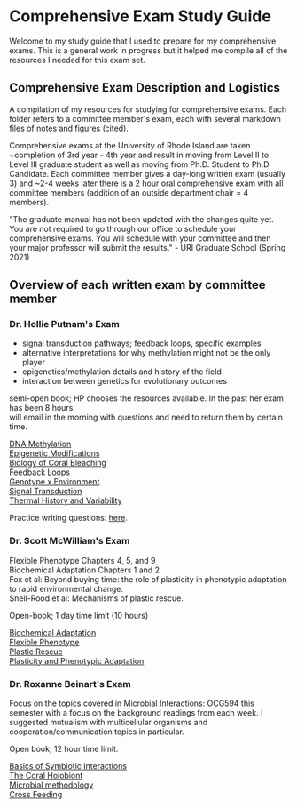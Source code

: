 # Comprehensive Exam Study Guide

Welcome to my study guide that I used to prepare for my comprehensive exams. This is a general work in progress but it helped me compile all of the resources I needed for this exam set.

## Comprehensive Exam Description and Logistics
A compilation of my resources for studying for comprehensive exams. Each folder refers to a committee member's exam, each with several markdown files of notes and figures (cited).

Comprehensive exams at the University of Rhode Island are taken ~completion of 3rd year - 4th year and result in moving from Level II to Level III graduate student as well as moving from Ph.D. Student to Ph.D Candidate. Each committee member gives a day-long written exam (usually 3) and ~2-4 weeks later there is a 2 hour oral comprehensive exam with all committee members (addition of an outside department chair = 4 members).

"The graduate manual has not been updated with the changes quite yet. You are not required to go through our office to schedule your comprehensive exams. You will schedule with your committee and then your major professor will submit the results." - URI Graduate School (Spring 2021)

## Overview of each written exam by committee member
### Dr. Hollie Putnam's Exam

- signal transduction pathways; feedback loops, specific examples  
- alternative interpretations for why methylation might not be the only player  
- epigenetics/methylation details and history of the field  
- interaction between genetics for evolutionary outcomes  

semi-open book; HP chooses the resources available. In the past her exam has been 8 hours.  
will email in the morning with questions and need to return them by certain time.

[DNA Methylation](https://github.com/emmastrand/EmmaStrand_Notebook/blob/master/Comprehensive-Exams/Putnam-exam/DNA-methylation/DNA-methylation.md)  
[Epigenetic Modifications](https://github.com/emmastrand/EmmaStrand_Notebook/blob/master/Comprehensive-Exams/Putnam-exam/Epigenetics/Epigenetic-Modifications.md)  
[Biology of Coral Bleaching](https://github.com/emmastrand/EmmaStrand_Notebook/blob/master/Comprehensive-Exams/Putnam-exam/Coral-Bleaching.md)  
[Feedback Loops](https://github.com/emmastrand/EmmaStrand_Notebook/blob/master/Comprehensive-Exams/Putnam-exam/Feedback-loops.md)  
[Genotype x Environment](https://github.com/emmastrand/EmmaStrand_Notebook/blob/master/Comprehensive-Exams/Putnam-exam/GenotypexEnvironment.md)  
[Signal Transduction](https://github.com/emmastrand/EmmaStrand_Notebook/blob/master/Comprehensive-Exams/Putnam-exam/Signal-transduction.md)  
[Thermal History and Variability](https://github.com/emmastrand/EmmaStrand_Notebook/blob/master/Comprehensive-Exams/Thermal-History/Variability.md)

Practice writing questions: [here](https://github.com/emmastrand/EmmaStrand_Notebook/blob/master/Comprehensive-Exams/Putnam-exam/Practice-writing.md).

### Dr. Scott McWilliam's Exam

Flexible Phenotype Chapters 4, 5, and 9  
Biochemical Adaptation Chapters 1 and 2  
Fox et al: Beyond buying time: the role of plasticity in phenotypic adaptation to rapid environmental change.  
Snell-Rood et al: Mechanisms of plastic rescue.  

Open-book; 1 day time limit (10 hours)

[Biochemical Adaptation](https://github.com/emmastrand/EmmaStrand_Notebook/blob/master/Comprehensive-Exams/McWilliams-exam/Biochemical-Adaptation.md)  
[Flexible Phenotype](https://github.com/emmastrand/EmmaStrand_Notebook/blob/master/Comprehensive-Exams/McWilliams-exam/Flexible-Phenotype.md)  
[Plastic Rescue](https://github.com/emmastrand/EmmaStrand_Notebook/blob/master/Comprehensive-Exams/McWilliams-exam/Plastic-Rescue.md)  
[Plasticity and Phenotypic Adaptation](https://github.com/emmastrand/EmmaStrand_Notebook/blob/master/Comprehensive-Exams/McWilliams-exam/Plasticity-in-Adaptation.md)

### Dr. Roxanne Beinart's Exam

Focus on the topics covered in Microbial Interactions: OCG594 this semester with a focus on the background readings from each week. I suggested mutualism with multicellular organisms and cooperation/communication topics in particular.

Open book; 12 hour time limit.

[Basics of Symbiotic Interactions](https://github.com/emmastrand/EmmaStrand_Notebook/blob/master/Comprehensive-Exams/Roxanne-exam/Basics-Symbiotic-Intxn.md)  
[The Coral Holobiont](https://github.com/emmastrand/EmmaStrand_Notebook/blob/master/Comprehensive-Exams/Roxanne-exam/Coral-Holobiont.md)   
[Microbial methodology](https://github.com/emmastrand/EmmaStrand_Notebook/blob/master/Comprehensive-Exams/Roxanne-exam/Microbial-methodology.md)   
[Cross Feeding](https://github.com/emmastrand/EmmaStrand_Notebook/blob/master/Comprehensive-Exams/Roxanne-exam/Cross-Feeding.md)  


## 
